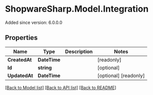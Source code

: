 # ShopwareSharp.Model.Integration
Added since version: 6.0.0.0

## Properties

Name | Type | Description | Notes
------------ | ------------- | ------------- | -------------
**CreatedAt** | **DateTime** |  | [readonly] 
**Id** | **string** |  | [optional] 
**UpdatedAt** | **DateTime** |  | [optional] [readonly] 

[[Back to Model list]](../../README.md#documentation-for-models) [[Back to API list]](../../README.md#documentation-for-api-endpoints) [[Back to README]](../../README.md)

